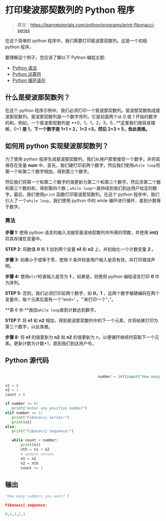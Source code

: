 # 打印斐波那契数列的 Python 程序

> 原文：<https://learnetutorials.com/python/programs/print-fibonacci-series>

在这个简单的 python 程序中，我们需要打印斐波那契数列。这是一个初级 python 程序。

要理解这个例子，您应该了解以下 Python 编程主题:

*   [Python 语法](../../python/syntax-comments "Python Syntax")
*   [Python 运算符](../../python/python-operators "operators in Python")
*   [Python 循环语句](../../python/python-loop-tutorials "Python loop statements")

## 什么是斐波那契数列？

在这个 python 程序示例中，我们必须打印一个斐波那契数列。斐波那契数构成斐波那契数列。斐波那契数列是一个数字序列，它是前面两个从 0 或 1 开始的数字的和。例如，一个斐波那契数列是 **0，1，1，2，3，5...**这里我们很容易理解，0+1 **是 1，下一个数字是 1+1 = 2，1+2 =3，然后 2+3 = 5，依此类推。**

## 如何用 python 实现斐波那契数列？

为了使用 python 程序生成斐波那契数列，我们从用户那里接受一个数字，并将其保存在变量 **num** 中。首先，我们硬打印前两个数字，然后我们使用`while loop`将第一个和第二个数字相加，得到第三个数字。

然后我们将第一个和第二个数字的值更新为第二个和第三个数字。然后求第二个数和第三个数的和，得到第四个数；`while loop`一直持续到我们到达用户给定的数字。最后，我们使用`print` 函数打印斐波那契数列。在这个 python 程序中，我们引入了一个`while loop`，我们使用 python 中的 while 循环进行循环，直到计数等于数字。

### 算法

**步骤 1:** 使用 python 语言的输入法接受斐波纳契数列中所需的项数，并使用 **int()** 将其存储在变量中。

**STEP 2:** 将数值 **0** 和 **1** 加到两个变量 **n1** 和 **n2** 上，并初始化一个计数变量 **2** 。

**步骤 3:** 如果小于或等于零，使用 if 条件检查用户输入是否有效，并打印错误声明。

**步骤 4:** 使用`elif`检查输入是否为 **1** 。如果是，则使用 python 编程语言打印 **0** 作为序列。

**STEP 5:** 否则，我们必须打印前两个数字，如 **0，1** ，这两个数字被硬编码在两个变量中，每个元素后面有一个“end=' **，**'”来打印一个“，”。

**第 6 步:**施加`while loop`直到计数达到数字。

**STEP 7:** 将 **n1** 和 **n2** 相加，得到斐波那契数列中的下一个元素，并将结果打印为第三个数字，以此类推。

**步骤 8:** 将 **n1** 的值更新为 **n2** 和 **n2** 的值更新为 n，以便循环继续时获取下一个元素。更新计数为计数+1，直到我们到达用户号。

## Python 源代码

```py

                                          number = int(input("How many numbers you want? "))  

n1 = 0  
n2 = 1  
count = 0  

if number <= 0:  
   print("enter any positive number")  
elif number == 1:  
   print("Fibonacci series:")  
   print(n1)  
else:  
   print("Fibonacci sequence:")  

   while count < number:  
       print(n1)
       nth = n1 + n2  
       # update values  
       n1 = n2  
       n2 = nth  
       count += 1 

```

## 输出

```py
"How many numbers you want? 5

Fibonacci sequence: 

0,1,1,2,3
```